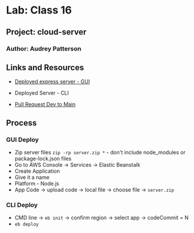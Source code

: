 # Lab: Class 16

## Project: cloud-server

### Author: Audrey Patterson

## Links and Resources

- [Deployed express server - GUI](http://cloudserverlab-env.eba-pemdy2tq.us-west-2.elasticbeanstalk.com/)
- Deployed Server - CLI

- [Pull Request Dev to Main](https://github.com/arpatterson31/cloud-server/pull/1)

## Process

### GUI Deploy

- Zip server files `zip -rp server.zip *` - don't include node_modules or package-lock.json files
- Go to AWS Console -> Services -> Elastic Beanstalk
- Create Application
- Give it a name
- Platform - Node.js
- App Code -> upload code -> local file -> choose file -> `server.zip`

### CLI Deploy

- CMD line -> `eb init` -> confirm region -> select app -> codeCommit = N
- `eb deploy`
